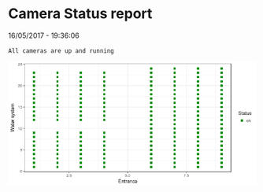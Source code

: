 Camera Status report
================
16/05/2017 - 19:36:06

    All cameras are up and running

![](camreport_files/figure-markdown_github/unnamed-chunk-2-1.png)
